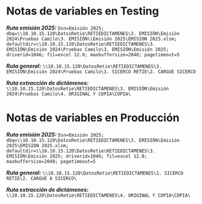 # Notas de variables en Testing

***Ruta emisión 2025:*** `Dsn=Emisión 2025; dbq=\\10.10.15.120\DatosRetie\RETIEDICTAMENES\3. EMISIÓN\Emisión 2024\Pruebas Camilo\3. EMISIÓN\\Emisión 2025\EMISION 2025.xlsm; defaultdir=\\10.10.15.120\DatosRetie\RETIEDICTAMENES\3. EMISIÓN\Emisión 2024\Pruebas Camilo\3. EMISIÓN\Emisión 2025; driverid=1046; fil=excel 12.0; maxbuffersize=2048; pagetimeout=5`

 ***Ruta general:***  `\\10.10.15.120\DatosRetie\RETIEDICTAMENES\3. EMISIÓN\Emisión 2024\Pruebas Camilo\1. SICERCO RETIE\2. CARGUE SICERCO`

 ***Ruta extracción de dictámenes:*** `\\10.10.15.120\DatosRetie\RETIEDICTAMENES\3. EMISIÓN\Emisión 2024\Pruebas Camilo\4. ORIGINAL Y COPIA\COPIA\`

# Notas de variables en Producción

***Ruta emisión 2025:*** `Dsn=Emisión 2025; dbq=\\10.10.15.120\DatosRetie\RETIEDICTAMENES\3. EMISIÓN\Emisión 2025\EMISION 2025.xlsm; defaultdir=\\10.10.15.120\DatosRetie\RETIEDICTAMENES\3. EMISIÓN\Emisión 2025; driverid=1046; fil=excel 12.0; maxbuffersize=2048; pagetimeout=5`

 ***Ruta general:*** `\\10.10.15.120\DatosRetie\RETIEDICTAMENES\1. SICERCO RETIE\2. CARGUE A SICERCO\`

  ***Ruta extracción de dictámenes:*** `\\10.10.15.120\DatosRetie\RETIEDICTAMENES\4. ORIGINAL Y COPIA\COPIA\`
